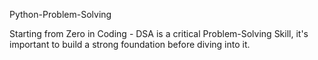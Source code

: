 Python-Problem-Solving

Starting from Zero in Coding - DSA is a critical Problem-Solving Skill, it's important to build a strong foundation before diving into it.
